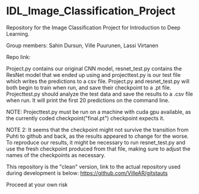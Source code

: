 # IDL_Image_Classification_Project
Repository for the Image Classification Project for Introduction to Deep Learning.

Group members: Sahin Dursun, Ville Puurunen, Lassi Virtanen

Repo link:


Project.py contains our original CNN model, resnet_test.py contains the ResNet model that we ended up using and projecttest.py is our test file which writes the predictions to a csv file. 
Project.py and resnet_test.py will both begin to train when run, and save their checkpoint to a .pt file. Projecttest.py should analyze the test data and save the results to a .csv file when run.
It will print the first 20 predictions on the command line.

NOTE: Projecttest.py must be run on a machine with cuda gpu available, as the currently coded checkpoint("final.pt") checkpoint expects it.

NOTE 2: It seems that the checkpoint might not survive the transition from Puhti to github and back, as the results appeared to change for the worse. To reproduce our results, it might be necessary to run resnet_test.py and use the fresh checkpoint produced from that file, making sure to adjust the names of the checkpoints as necessary.

This repository is the "clean" version, link to the actual repository used during development is below:
https://github.com/VilleAR/gitstauts

Proceed at your own risk
